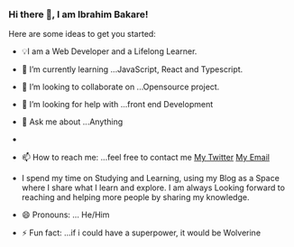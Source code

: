 ### Hi there 👋, I am Ibrahim Bakare!


Here are some ideas to get you started:

- 💡I am a Web Developer and a Lifelong Learner.
 
- 🌱 I’m currently learning ...JavaScript, React and Typescript.
 
- 👯 I’m looking to collaborate on ...Opensource project.
 
- 🤔 I’m looking for help with ...front end Development
 
- 💬 Ask me about ...Anything
- 
- 📫 How to reach me: ...feel free to contact me [My Twitter](https://twitter.com/BrymmoBaggins) [My Email](bakareibrahim98@gmail.com)

- I spend my time on Studying and Learning, using my Blog as a Space where I share what I learn and explore. I am always Looking forward to reaching and helping    more people by sharing my knowledge.

- 😄 Pronouns: ... He/Him
 
- ⚡ Fun fact: ...if i could have a superpower, it would be Wolverine

